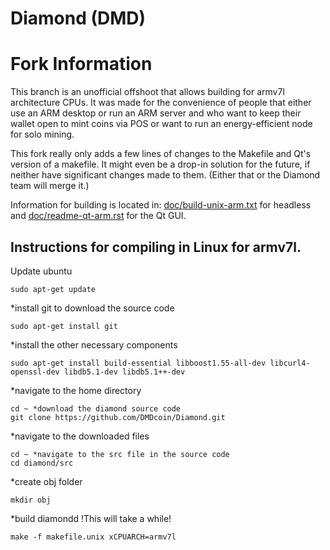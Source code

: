 Diamond (DMD)
===

Fork Information
===

This branch is an unofficial offshoot that allows building for armv7l
architecture CPUs. It was made for the convenience of people that either 
use an ARM desktop or run an ARM server and who want to keep their 
wallet open to mint coins via POS or want to run an energy-efficient 
node for solo mining.

This fork really only adds a few lines of changes to the Makefile and 
Qt's version of a makefile. It might even be a drop-in solution for the 
future, if neither have significant changes made to them. (Either that
or the Diamond team will merge it.)

Information for building is located in:
[doc/build-unix-arm.txt](doc/build-unix-arm.txt) for headless and
[doc/readme-qt-arm.rst](doc/readme-qt-arm.rst) for the Qt GUI.


Instructions for compiling in Linux for armv7l.
---

Update ubuntu
```   
sudo apt-get update
```
*install git to download the source code
```
sudo apt-get install git
```
*install the other necessary components
```
sudo apt-get install build-essential libboost1.55-all-dev libcurl4-openssl-dev libdb5.1-dev libdb5.1++-dev
```
*navigate to the home directory
```
cd ~ *download the diamond source code
git clone https://github.com/DMDcoin/Diamond.git
```
*navigate to the downloaded files
```
cd ~ *navigate to the src file in the source code
cd diamond/src
```
*create obj folder
```
mkdir obj
```
*build diamondd !This will take a while!
```
make -f makefile.unix xCPUARCH=armv7l
```